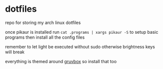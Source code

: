 # dotfiles

repo for storing my arch linux dotfiles

once pikaur is installed run `cat .programs | xargs pikaur -S` to setup basic programs then install all the config files

remember to let light be executed without sudo otherwise brightness keys will break

everything is themed around [gruvbox](https://github.com/morhetz/gruvbox) so install that too

